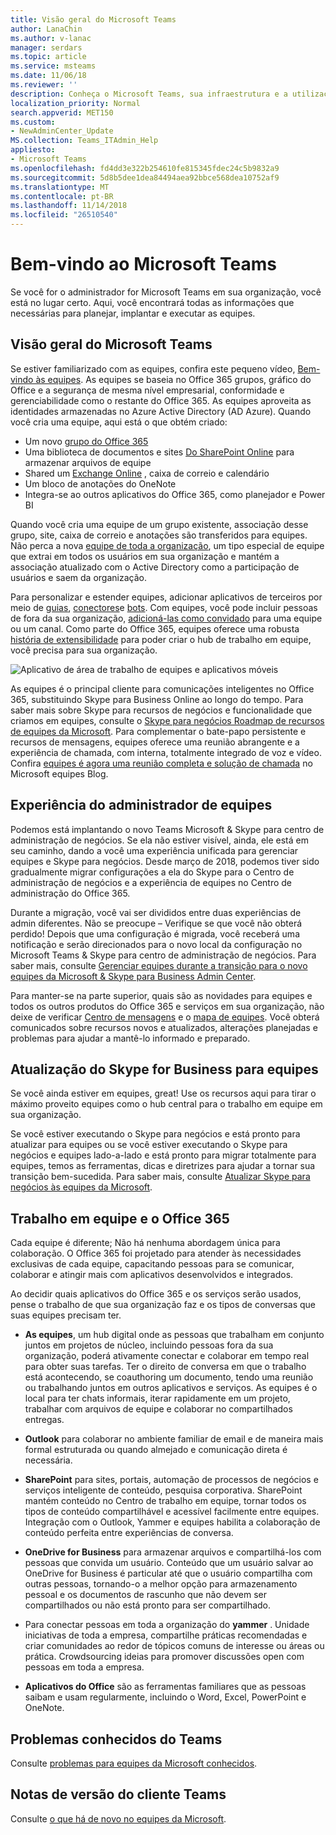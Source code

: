 ```yaml
---
title: Visão geral do Microsoft Teams
author: LanaChin
ms.author: v-lanac
manager: serdars
ms.topic: article
ms.service: msteams
ms.date: 11/06/18
ms.reviewer: ''
description: Conheça o Microsoft Teams, sua infraestrutura e a utilização do Teams com o Office 365.
localization_priority: Normal
search.appverid: MET150
ms.custom:
- NewAdminCenter_Update
MS.collection: Teams_ITAdmin_Help
appliesto:
- Microsoft Teams
ms.openlocfilehash: fd4dd3e322b254610fe815345fdec24c5b9832a9
ms.sourcegitcommit: 5d8b5dee1dea84494aea92bbce568dea10752af9
ms.translationtype: MT
ms.contentlocale: pt-BR
ms.lasthandoff: 11/14/2018
ms.locfileid: "26510540"
---
```

# <a name="welcome-to-microsoft-teams"></a>Bem-vindo ao Microsoft Teams

Se você for o administrador for Microsoft Teams em sua organização, você está no lugar certo. Aqui, você encontrará todas as informações que necessárias para planejar, implantar e executar as equipes.  

## <a name="overview-of-teams"></a>Visão geral do Microsoft Teams

Se estiver familiarizado com as equipes, confira este pequeno vídeo, [Bem-vindo às equipes](https://support.office.com/article/video-welcome-to-microsoft-teams-b98d533f-118e-4bae-bf44-3df2470c2b12?wt.mc_id=otc_microsoft_teams). As equipes se baseia no Office 365 grupos, gráfico do Office e a segurança de mesma nível empresarial, conformidade e gerenciabilidade como o restante do Office 365. As equipes aproveita as identidades armazenadas no Azure Active Directory (AD Azure). Quando você cria uma equipe, aqui está o que obtém criado:
- Um novo [grupo do Office 365](office-365-groups.md)
- Uma biblioteca de documentos e sites [Do SharePoint Online](sharepoint-onedrive-interact.md) para armazenar arquivos de equipe
- Shared um [Exchange Online](exchange-teams-interact.md) , caixa de correio e calendário
- Um bloco de anotações do OneNote
- Integra-se ao outros aplicativos do Office 365, como planejador e Power BI

Quando você cria uma equipe de um grupo existente, associação desse grupo, site, caixa de correio e anotações são transferidos para equipes. Não perca a nova [equipe de toda a organização](create-an-org-wide-team.md), um tipo especial de equipe que extrai em todos os usuários em sua organização e mantém a associação atualizado com o Active Directory como a participação de usuários e saem da organização. 

Para personalizar e estender equipes, adicionar aplicativos de terceiros por meio de [guias](built-in-custom-tabs.md), [conectores](office-365-custom-connectors.md)e [bots](add-bots.md). Com equipes, você pode incluir pessoas de fora da sua organização, [adicioná-las como convidado](guest-access.md) para uma equipe ou um canal. Como parte do Office 365, equipes oferece uma robusta [história de extensibilidade](https://docs.microsoft.com/en-us/microsoftteams/platform) para poder criar o hub de trabalho em equipe, você precisa para sua organização. 

![Aplicativo de área de trabalho de equipes e aplicativos móveis](media/teams-overview-hub.png)

As equipes é o principal cliente para comunicações inteligentes no Office 365, substituindo Skype para Business Online ao longo do tempo. Para saber mais sobre Skype para recursos de negócios e funcionalidade que criamos em equipes, consulte o [Skype para negócios Roadmap de recursos de equipes da Microsoft](http://aka.ms/skype2teamsroadmap). Para complementar o bate-papo persistente e recursos de mensagens, equipes oferece uma reunião abrangente e a experiência de chamada, com interna, totalmente integrado de voz e vídeo. Confira [equipes é agora uma reunião completa e solução de chamada](https://techcommunity.microsoft.com/t5/Microsoft-Teams-Blog/Microsoft-Teams-is-now-a-complete-meeting-and-calling-solution/ba-p/236042) no Microsoft equipes Blog.

## <a name="teams-admin-experience"></a>Experiência do administrador de equipes

Podemos está implantando o novo Teams Microsoft & Skype para centro de administração de negócios. Se ela não estiver visível, ainda, ele está em seu caminho, dando a você uma experiência unificada para gerenciar equipes e Skype para negócios. Desde março de 2018, podemos tiver sido gradualmente migrar configurações a ela do Skype para o Centro de administração de negócios e a experiência de equipes no Centro de administração do Office 365. 

Durante a migração, você vai ser divididos entre duas experiências de admin diferentes. Não se preocupe – Verifique se que você não obterá perdido! Depois que uma configuração é migrada, você receberá uma notificação e serão direcionados para o novo local da configuração no Microsoft Teams & Skype para centro de administração de negócios. Para saber mais, consulte [Gerenciar equipes durante a transição para o novo equipes da Microsoft & Skype para Business Admin Center](manage-teams-skypeforbusiness-admin-center.md). 

Para manter-se na parte superior, quais são as novidades para equipes e todos os outros produtos do Office 365 e serviços em sua organização, não deixe de verificar [Centro de mensagens](https://admin.microsoft.com/AdminPortal/Home#/MessageCenter) e o [mapa de equipes](https://www.microsoft.com/microsoft-365/roadmap?rtc=1%26filters=Microsoft%20Teams%26searchterms=microsoft%2Cteams). Você obterá comunicados sobre recursos novos e atualizados, alterações planejadas e problemas para ajudar a mantê-lo informado e preparado. 

## <a name="upgrade-from-skype-for-business-to-teams"></a>Atualização do Skype for Business para equipes
Se você ainda estiver em equipes, great! Use os recursos aqui para tirar o máximo proveito equipes como o hub central para o trabalho em equipe em sua organização. 

Se você estiver executando o Skype para negócios e está pronto para atualizar para equipes ou se você estiver executando o Skype para negócios e equipes lado-a-lado e está pronto para migrar totalmente para equipes, temos as ferramentas, dicas e diretrizes para ajudar a tornar sua transição bem-sucedida. Para saber mais, consulte [Atualizar Skype para negócios às equipes da Microsoft](journey-skypeforbusiness-teams.md).

## <a name="teamwork-and-office-365"></a>Trabalho em equipe e o Office 365
Cada equipe é diferente; Não há nenhuma abordagem única para colaboração. O Office 365 foi projetado para atender às necessidades exclusivas de cada equipe, capacitando pessoas para se comunicar, colaborar e atingir mais com aplicativos desenvolvidos e integrados. 

Ao decidir quais aplicativos do Office 365 e os serviços serão usados, pense o trabalho de que sua organização faz e os tipos de conversas que suas equipes precisam ter. 

- **As equipes**, um hub digital onde as pessoas que trabalham em conjunto juntos em projetos de núcleo, incluindo pessoas fora da sua organização, poderá ativamente conectar e colaborar em tempo real para obter suas tarefas. Ter o direito de conversa em que o trabalho está acontecendo, se coauthoring um documento, tendo uma reunião ou trabalhando juntos em outros aplicativos e serviços. As equipes é o local para ter chats informais, iterar rapidamente em um projeto, trabalhar com arquivos de equipe e colaborar no compartilhados entregas. 

- **Outlook** para colaborar no ambiente familiar de email e de maneira mais formal estruturada ou quando almejado e comunicação direta é necessária. 

- **SharePoint** para sites, portais, automação de processos de negócios e serviços inteligente de conteúdo, pesquisa corporativa. SharePoint mantém conteúdo no Centro de trabalho em equipe, tornar todos os tipos de conteúdo compartilhável e acessível facilmente entre equipes. Integração com o Outlook, Yammer e equipes habilita a colaboração de conteúdo perfeita entre experiências de conversa.   

- **OneDrive for Business** para armazenar arquivos e compartilhá-los com pessoas que convida um usuário. Conteúdo que um usuário salvar ao OneDrive for Business é particular até que o usuário compartilha com outras pessoas, tornando-o a melhor opção para armazenamento pessoal e os documentos de rascunho que não devem ser compartilhados ou não está pronto para ser compartilhado.

- Para conectar pessoas em toda a organização do **yammer** . Unidade iniciativas de toda a empresa, compartilhe práticas recomendadas e criar comunidades ao redor de tópicos comuns de interesse ou áreas ou prática. Crowdsourcing ideias para promover discussões open com pessoas em toda a empresa.

- **Aplicativos do Office** são as ferramentas familiares que as pessoas saibam e usam regularmente, incluindo o Word, Excel, PowerPoint e OneNote. 

## <a name="teams-known-issues"></a>Problemas conhecidos do Teams

Consulte [problemas para equipes da Microsoft conhecidos](Known-issues.md).

## <a name="teams-client-release-notes"></a>Notas de versão do cliente Teams

Consulte [o que há de novo no equipes da Microsoft](https://support.office.com/article/what-s-new-in-microsoft-teams-d7092a6d-c896-424c-b362-a472d5f105de).

